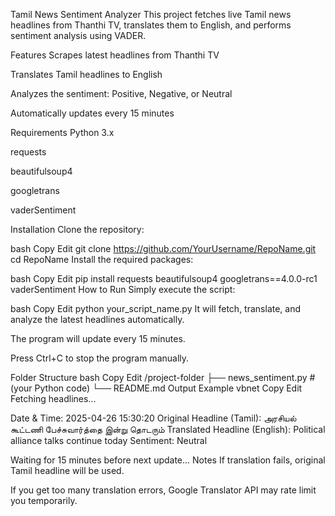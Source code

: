 Tamil News Sentiment Analyzer
This project fetches live Tamil news headlines from Thanthi TV, translates them to English, and performs sentiment analysis using VADER.

Features
Scrapes latest headlines from Thanthi TV

Translates Tamil headlines to English

Analyzes the sentiment: Positive, Negative, or Neutral

Automatically updates every 15 minutes

Requirements
Python 3.x

requests

beautifulsoup4

googletrans

vaderSentiment

Installation
Clone the repository:

bash
Copy
Edit
git clone https://github.com/YourUsername/RepoName.git
cd RepoName
Install the required packages:

bash
Copy
Edit
pip install requests beautifulsoup4 googletrans==4.0.0-rc1 vaderSentiment
How to Run
Simply execute the script:

bash
Copy
Edit
python your_script_name.py
It will fetch, translate, and analyze the latest headlines automatically.

The program will update every 15 minutes.

Press Ctrl+C to stop the program manually.

Folder Structure
bash
Copy
Edit
/project-folder
  ├── news_sentiment.py  # (your Python code)
  └── README.md
Output Example
vbnet
Copy
Edit
Fetching headlines...

Date & Time: 2025-04-26 15:30:20
Original Headline (Tamil): அரசியல் கூட்டணி பேச்சுவார்த்தை இன்று தொடரும்
Translated Headline (English): Political alliance talks continue today
Sentiment: Neutral

Waiting for 15 minutes before next update...
Notes
If translation fails, original Tamil headline will be used.

If you get too many translation errors, Google Translator API may rate limit you temporarily.

